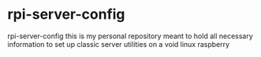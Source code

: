 # rpi-server-config

rpi-server-config this is my personal repository meant to hold all necessary information to set up classic server utilities on a void linux raspberry